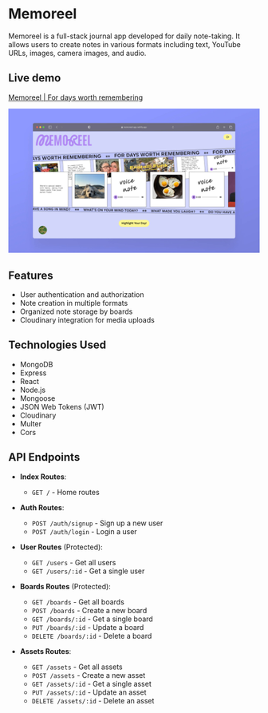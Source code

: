 # Memoreel

Memoreel is a full-stack journal app developed for daily note-taking. It allows users to create notes in various formats including text, YouTube URLs, images, camera images, and audio.

## Live demo

[Memoreel | For days worth remembering](https://memoreel-app.netlify.app/)

![Memoreel | For days worth remembering](https://github.com/laurasinclair/memoreel-frontend/blob/c24e4fbe7f076088ac5fb42c9e39f3baacb9d193/public/images/memoreel_screenshot.jpg)

## Features

- User authentication and authorization
- Note creation in multiple formats
- Organized note storage by boards
- Cloudinary integration for media uploads

## Technologies Used

- MongoDB
- Express
- React
- Node.js
- Mongoose
- JSON Web Tokens (JWT)
- Cloudinary
- Multer
- Cors

## API Endpoints

- **Index Routes**:

  - `GET /` - Home routes

- **Auth Routes**:

  - `POST /auth/signup` - Sign up a new user
  - `POST /auth/login` - Login a user

- **User Routes** (Protected):

  - `GET /users` - Get all users
  - `GET /users/:id` - Get a single user

- **Boards Routes** (Protected):

  - `GET /boards` - Get all boards
  - `POST /boards` - Create a new board
  - `GET /boards/:id` - Get a single board
  - `PUT /boards/:id` - Update a board
  - `DELETE /boards/:id` - Delete a board

- **Assets Routes**:
  - `GET /assets` - Get all assets
  - `POST /assets` - Create a new asset
  - `GET /assets/:id` - Get a single asset
  - `PUT /assets/:id` - Update an asset
  - `DELETE /assets/:id` - Delete an asset